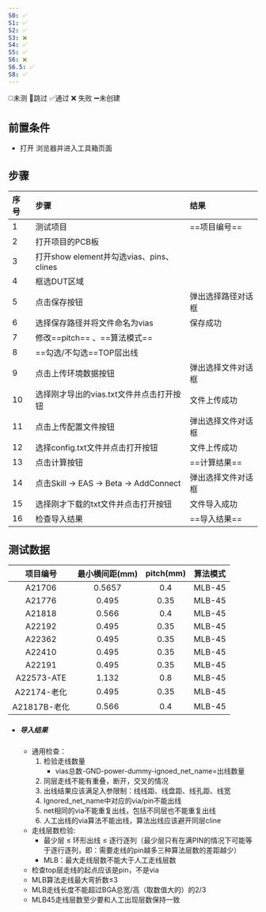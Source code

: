 ```yaml
---
S0: ✅
S1: ✅
S2: ✅
S3: ❌
S4: ✅
S5: ✅
S6: ❌
S6.5: ✅
S8: ✅
---
```

◻️未测    🚫跳过     ✅通过    ❌ 失败    ➖未创建

## 前置条件

- 打开 浏览器并进入工具箱页面

## 步骤

| 序号  | 步骤                                   | 结果        |
| :-- | :----------------------------------- | :-------- |
| 1   | 测试项目                                 | ==项目编号==  |
| 2   | 打开项目的PCB板                            |           |
| 3   | 打开show element并勾选vias、pins、clines    |           |
| 4   | 框选DUT区域                              |           |
| 5   | 点击保存按钮                               | 弹出选择路径对话框 |
| 6   | 选择保存路径并将文件命名为vias                    | 保存成功      |
| 7   | 修改==pitch== 、==算法模式==                |           |
| 8   | ==勾选/不勾选==TOP层出线                     |           |
| 9   | 点击上传环境数据按钮                           | 弹出选择文件对话框 |
| 10  | 选择刚才导出的vias.txt文件并点击打开按钮             | 文件上传成功    |
| 11  | 点击上传配置文件按钮                           | 弹出选择文件对话框 |
| 12  | 选择config.txt文件并点击打开按钮                | 文件上传成功    |
| 13  | 点击计算按钮                               | ==计算结果==  |
| 14  | 点击Skill -> EAS -> Beta -> AddConnect | 弹出选择文件对话框 |
| 15  | 选择刚才下载的txt文件并点击打开按钮                  | 文件导入成功    |
| 16  | 检查导入结果                               | ==导入结果==  |

## 测试数据

|    项目编号    | 最小横间距(mm) | pitch(mm) |  算法模式  |
| :--------: | :-------: | :-------: | :----: |
|   A21706   |  0.5657   |    0.4    | MLB-45 |
|   A21776   |   0.495   |   0.35    | MLB-45 |
|   A21818   |   0.566   |    0.4    | MLB-45 |
|   A22192   |   0.495   |   0.35    | MLB-45 |
|   A22362   |   0.495   |   0.35    | MLB-45 |
|   A22410   |   0.495   |   0.35    | MLB-45 |
|   A22191   |   0.495   |   0.35    | MLB-45 |
| A22573-ATE |   1.132   |    0.8    | MLB-45 |
| A22174-老化  |   0.495   |   0.35    | MLB-45 |
| A21817B-老化 |   0.566   |    0.4    | MLB-45 |

- ##### 导入结果
	- 通用检查：
		1. 检验走线数量
			- vias总数-GND-power-dummy-ignoed_net_name=出线数量
		2. 同层走线不能有重叠，断开，交叉的情况
		3. 出线结果应该满足入参限制：线线距、线盘距、线孔距、线宽
		4. Ignored_net_name中对应的via/pin不能出线
		5. net相同的via不能重复出线，包括不同层也不能重复出线
		6. 人工出线的via算法不能出线，算法出线应该避开同层cline
	- 走线层数检验:
		- 最少层 ≤ 环形出线 ≤ 逐行逐列（最少层只有在满PIN的情况下可能等于逐行逐列，即：需要走线的pin越多三种算法层数的差距越少）
		- MLB：最大走线层数不能大于人工走线层数
	- 检查top层走线的起点应该是pin，不是via
	- MLB算法走线最大弯折数≤3
	- MLB走线长度不能超过BGA总宽/高（取数值大的）的2/3
	- MLB45走线层数至少要和人工出现层数保持一致
